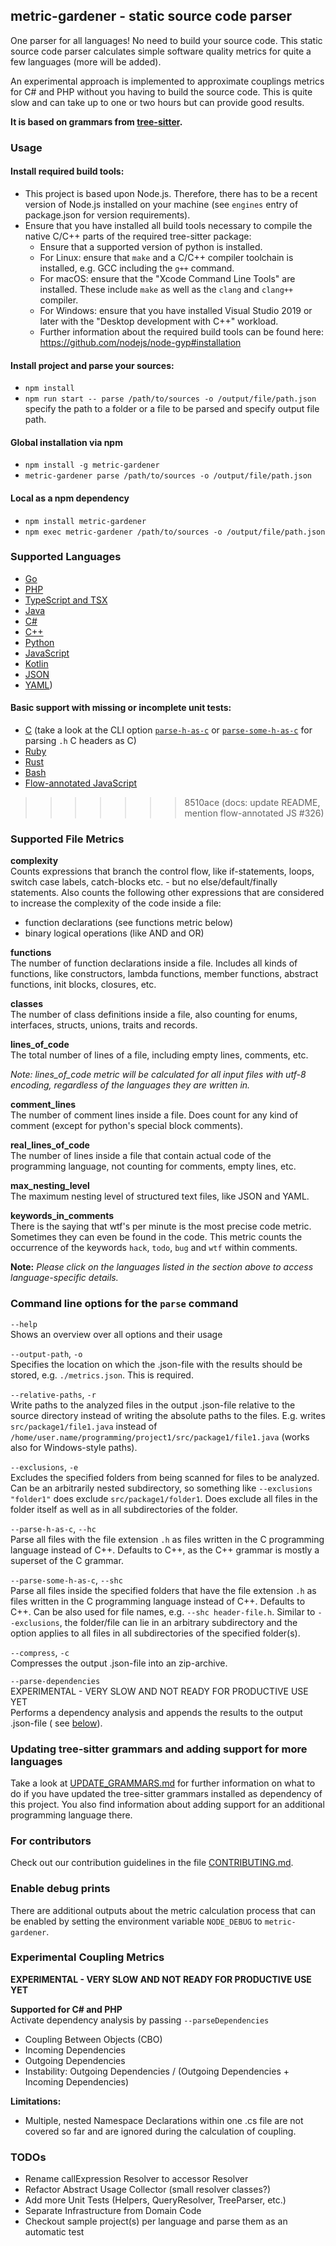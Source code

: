 ## metric-gardener - static source code parser

One parser for all languages!
No need to build your source code.
This static source code parser calculates simple software quality metrics for quite a few
languages (more will be added).

An experimental approach is implemented to approximate couplings metrics for C# and PHP without you
having to build the source code.
This is quite slow and can take up to one or two hours but can provide good results.

**It is based on grammars from [tree-sitter](https://github.com/tree-sitter/tree-sitter).**

### Usage

#### Install required build tools:

- This project is based upon Node.js. Therefore, there has to be a recent version of Node.js
  installed on your machine (see `engines` entry of package.json for version requirements).
- Ensure that you have installed all build tools necessary to compile the native C/C++ parts of the
  required tree-sitter package:
    - Ensure that a supported version of python is installed.
    - For Linux: ensure that `make` and a C/C++ compiler toolchain is installed, e.g. GCC including
      the `g++` command.
    - For macOS: ensure that the "Xcode Command Line Tools" are installed. These include `make` as
      well as the `clang` and `clang++` compiler.
    - For Windows: ensure that you have installed Visual Studio 2019 or later with the "Desktop
      development with C++" workload.
    - Further information about the required build tools can be found
      here: https://github.com/nodejs/node-gyp#installation

#### Install project and parse your sources:

- `npm install`
- `npm run start -- parse /path/to/sources -o /output/file/path.json` specify the path to a folder
  or a file to be parsed and specify output file path.

#### Global installation via npm

- `npm install -g metric-gardener`
- `metric-gardener parse /path/to/sources -o /output/file/path.json`

#### Local as a npm dependency

- `npm install metric-gardener`
- `npm exec metric-gardener /path/to/sources -o /output/file/path.json`

### Supported Languages

- [Go](docs/Go.md)
- [PHP](docs/PHP.md)
- [TypeScript and TSX](docs/TS_TSX.md)
- [Java](docs/Java.md)
- [C#](docs/C_Sharp.md)
- [C++](docs/CPP.md)
- [Python](docs/Python.md)
- [JavaScript](docs/JavaScript.md)
- [Kotlin](docs/Kotlin.md)
- [JSON](docs/JSON.md)
- [YAML](docs/YAML.md))

#### Basic support with missing or incomplete unit tests:

-   [C](docs/C.md) (take a look at the CLI
    option [`parse-h-as-c`](#command-line-options-for-the-parse-command)
    or [`parse-some-h-as-c`](#command-line-options-for-the-parse-command) for parsing `.h` C headers
    as C)
-   [Ruby](docs/Ruby.md)
-   [Rust](docs/Rust.md)
-   [Bash](docs/Bash.md)
-   [Flow-annotated JavaScript](docs/TS_TSX.md)
>>>>>>> 8510ace (docs: update README, mention flow-annotated JS #326)

### Supported File Metrics

**complexity**<br>
Counts expressions that branch the control flow, like if-statements, loops, switch case labels,
catch-blocks etc. - but no else/default/finally statements. Also counts the following other
expressions that are considered to increase the complexity of the code inside a file:

- function declarations (see functions metric below)
- binary logical operations (like AND and OR)

**functions**<br>
The number of function declarations inside a file. Includes all kinds of functions, like
constructors, lambda functions, member functions, abstract functions, init blocks, closures, etc.

**classes**<br>
The number of class definitions inside a file, also counting for enums, interfaces, structs, unions,
traits and records.

**lines_of_code**<br>
The total number of lines of a file, including empty lines, comments, etc.

_Note: lines_of_code metric will be calculated for all input files with utf-8 encoding, regardless
of the languages they are written in._

**comment_lines**<br>
The number of comment lines inside a file. Does count for any kind of comment (except for python's
special block comments).

**real_lines_of_code**<br>
The number of lines inside a file that contain actual code of the programming language, not counting
for comments, empty lines, etc.

**max_nesting_level**<br>
The maximum nesting level of structured text files, like JSON and YAML.

**keywords_in_comments**<br>
There is the saying that wtf's per minute is the most precise code metric.
Sometimes they can even be found in the code.
This metric counts the occurrence of the keywords `hack`, `todo`, `bug` and `wtf` within comments.

**Note:** _Please click on the languages listed in the section above to access language-specific
details._

### Command line options for the `parse` command

`--help`<br>
Shows an overview over all options and their usage

`--output-path`, `-o`<br>
Specifies the location on which the .json-file with the results should be stored,
e.g. `./metrics.json`. This is required.

`--relative-paths`, `-r`<br>
Write paths to the analyzed files in the output .json-file relative to the source directory instead
of writing the absolute paths to the files. E.g. writes `src/package1/file1.java` instead
of `/home/user.name/programming/project1/src/package1/file1.java` (works also for Windows-style
paths).

`--exclusions`, `-e`<br>
Excludes the specified folders from being scanned for files to be analyzed. Can be an arbitrarily
nested subdirectory, so something like `--exclusions "folder1"` does exclude `src/package1/folder1`.
Does exclude all files in the folder itself as well as in all subdirectories of the folder.

`--parse-h-as-c`, `--hc`<br>
Parse all files with the file extension `.h` as files written in the C programming language instead
of C++. Defaults to C++, as the C++ grammar is mostly a superset of the C grammar.

`--parse-some-h-as-c`, `--shc`<br>
Parse all files inside the specified folders that have the file extension `.h` as files written in
the C programming language instead of C++. Defaults to C++. Can be also used for file names,
e.g. `--shc header-file.h`. Similar to `--exclusions`, the folder/file can lie in an arbitrary
subdirectory and the option applies to all files in all subdirectories of the specified folder(s).

`--compress`, `-c`<br>
Compresses the output .json-file into an zip-archive.

`--parse-dependencies`<br>
EXPERIMENTAL - VERY SLOW AND NOT READY FOR PRODUCTIVE USE YET<br>
Performs a dependency analysis and appends the results to the output .json-file (
see [below](#experimental-coupling-metrics)).

### Updating tree-sitter grammars and adding support for more languages

Take a look at [UPDATE_GRAMMARS.md](docs/UPDATE_GRAMMARS.md) for further information on what to do
if you have updated the tree-sitter grammars installed as dependency of this project. You also find
information about adding support for an additional programming language there.

### For contributors

Check out our contribution guidelines in the file [CONTRIBUTING.md](CONTRIBUTING.md).

### Enable debug prints

There are additional outputs about the metric calculation process that can be enabled by setting the
environment variable `NODE_DEBUG` to `metric-gardener`.

### Experimental Coupling Metrics

**EXPERIMENTAL - VERY SLOW AND NOT READY FOR PRODUCTIVE USE YET**

**Supported for C# and PHP**<br>
Activate dependency analysis by passing `--parseDependencies`

- Coupling Between Objects (CBO)
- Incoming Dependencies
- Outgoing Dependencies
- Instability: Outgoing Dependencies / (Outgoing Dependencies + Incoming Dependencies)

**Limitations:**<br>

- Multiple, nested Namespace Declarations within one .cs file are not covered so far and are ignored
  during the calculation of coupling.

### TODOs

- Rename callExpression Resolver to accessor Resolver
- Refactor Abstract Usage Collector (small resolver classes?)
- Add more Unit Tests (Helpers, QueryResolver, TreeParser, etc.)
- Separate Infrastructure from Domain Code
- Checkout sample project(s) per language and parse them as an automatic test
